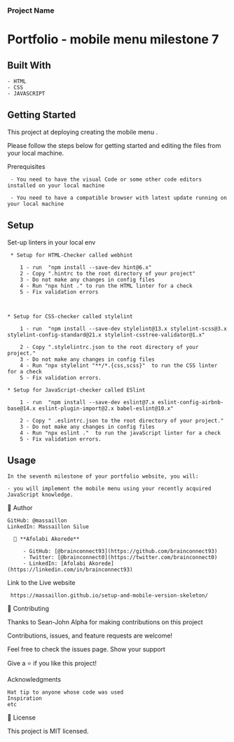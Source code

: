 ### Project Name

  # Portfolio - mobile menu milestone 7 

## Built With

    - HTML
    - CSS
    - JAVASCRIPT


## Getting Started  

  This project at deploying creating the mobile menu .

  Please follow the steps below for getting started and editing the files from your local machine.

   Prerequisites

     - You need to have the visual Code or some other code editors installed on your local machine

     - You need to have a compatible browser with latest update running on your local machine

      
## Setup
     
   Set-up linters in your local env

     * Setup for HTML-Checker called webhint

        1 - run  "npm install --save-dev hint@6.x"
        2 - Copy ".hintrc to the root directory of your project"
        3 - Do not make any changes in config files
        4 - Run "npx hint ." to run the HTML linter for a check
        5 - Fix validation errors


    
    * Setup for CSS-checker called stylelint

        1 - run  "npm install --save-dev stylelint@13.x stylelint-scss@3.x stylelint-config-standard@21.x stylelint-csstree-validator@1.x"

        2 - Copy ".stylelintrc.json to the root directory of your project."
        3 - Do not make any changes in config files
        4 - Run "npx stylelint "**/*.{css,scss}"  to run the CSS linter for a check
        5 - Fix validation errors.
    
    * Setup for JavaScript-checker called ESlint

        1 - run  "npm install --save-dev eslint@7.x eslint-config-airbnb-base@14.x eslint-plugin-import@2.x babel-eslint@10.x"

        2 - Copy " .eslintrc.json to the root directory of your project."
        3 - Do not make any changes in config files
        4 - Run "npx eslint ."  to run the javaScript linter for a check
        5 - Fix validation errors.

    
## Usage

    In the seventh milestone of your portfolio website, you will:

    - you will implement the mobile menu using your recently acquired JavaScript knowledge.



👤 Author

    GitHub: @massaillon
    LinkedIn: Massaillon Silue

      👤 **Afolabi Akorede**

         - GitHub: [@brainconnect93](https://github.com/brainconnect93)
         - Twitter: [@brainconnect0](https://twitter.com/brainconnect0)
         - LinkedIn: [Afolabi Akorede](https://linkedin.com/in/brainconnect93)


Link to the Live website

     https://massaillon.github.io/setup-and-mobile-version-skeleton/

🤝 Contributing

Thanks to Sean-John Alpha for making  contributions on this project

  
Contributions, issues, and feature requests are welcome!

Feel free to check the issues page.
Show your support

Give a ⭐️ if you like this project!

Acknowledgments

    Hat tip to anyone whose code was used
    Inspiration
    etc

📝 License

This project is MIT licensed.


    

